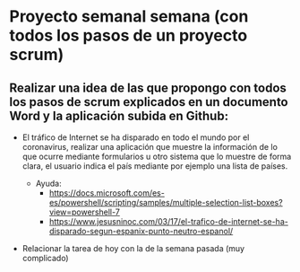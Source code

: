 # Proyecto semanal semana (con todos los pasos de un proyecto scrum)
## Realizar una idea de las que propongo con todos los pasos de scrum explicados en un documento Word y la aplicación subida en Github:

- El tráfico de Internet se ha disparado en todo el mundo por el coronavirus, realizar una aplicación que muestre la información de lo que ocurre mediante formularios u otro sistema que lo muestre de forma clara, el usuario indica el país mediante por ejemplo una lista de países.
  - Ayuda:
    - https://docs.microsoft.com/es-es/powershell/scripting/samples/multiple-selection-list-boxes?view=powershell-7
    - https://www.jesusninoc.com/03/17/el-trafico-de-internet-se-ha-disparado-segun-espanix-punto-neutro-espanol/

- Relacionar la tarea de hoy con la de la semana pasada (muy complicado)
